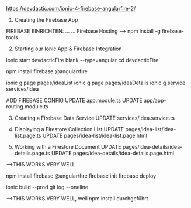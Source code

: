 https://devdactic.com/ionic-4-firebase-angularfire-2/

1. Creating the Firebase App

FIREBASE EINRICHTEN:
...
...
Firebase Hosting --> npm install -g firebase-tools

2. Starting our Ionic App & Firebase Integration

ionic start devdacticFire blank --type=angular
cd devdacticFire
 
npm install firebase @angular/fire
 
ionic g page pages/ideaList
ionic g page pages/ideaDetails
ionic g service services/idea

ADD FIREBASE CONFIG
UPDATE app.module.ts
UPDATE app/app-routing.module.ts

3. Creating a Firebase Data Service
UPDATE services/idea.service.ts

4. Displaying a Firestore Collection List
UPDATE pages/idea-list/idea-list.page.ts
UPDATE pages/idea-list/idea-list.page.html

5. Working with a Firestore Document
UPDATE pages/idea-details/idea-details.page.ts
UPDATE pages/idea-details/idea-details.page.html

-->THIS WORKS VERY WELL

npm install firebase @angular/fire
firebase init
firebase deploy

ionic build --prod
git log --oneline

-->THIS WORKS VERY WELL, weil npm install durchgeführt